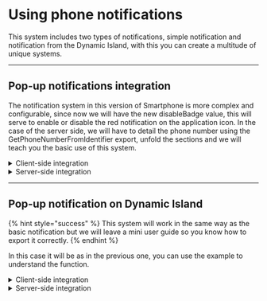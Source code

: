 # Using phone notifications

This system includes two types of notifications, simple notification and notification from the Dynamic Island, with this you can create a multitude of unique systems.

***

## **Pop-up notifications integration**

The notification system in this version of Smartphone is more complex and configurable, since now we will have the new disableBadge value, this will serve to enable or disable the red notification on the application icon. In the case of the server side, we will have to detail the phone number using the GetPhoneNumberFromIdentifier export, unfold the sections and we will teach you the basic use of this system.

<details>

<summary>Client-side integration</summary>

```lua
-- Its same as the old one
RegisterCommand('notifiOld', function(source)
    exports['qs-smartphone-pro']:SendTempNotificationOld({
        title = 'Test',
        text = 'This is a test notification.',
        app = 'settings',
        timeout = 5000,
        disableBadge = true, -- Disables the badge on the app icon.
    })
end, false)
```

</details>

<details>

<summary>Server-side integration</summary>

This integration is more advanced and we will use the phone number to send it.

```lua
-- This export sends a basic notification to a phone number.
RegisterCommand('sendNewNotification', function(source, args)
    local phone = exports['qs-smartphone-pro']:GetPhoneNumberFromIdentifier(GetPlayerIdentifier(source), false)
    local disableTempNotification = false -- Disables the temporary notification. (Pop up notification)
    exports['qs-smartphone-pro']:sendNotificationOld(phone, {
        app = 'twitter',
        msg = 'Hello world!',
        head = 'Quasar'
    }, disableTempNotification)
end, false)
```

</details>

***

## Pop-up notification on Dynamic Island <a href="#pop-up-notification-on-dynamic-island" id="pop-up-notification-on-dynamic-island"></a>

{% hint style="success" %}
This system will work in the same way as the basic notification but we will leave a mini user guide so you know how to export it correctly.
{% endhint %}

In this case it will be as in the previous one, you can use the example to understand the function.

<details>

<summary>Client-side integration</summary>

```lua
-- Example of how to use the notification function.
RegisterCommand('notifi', function(source)
    exports['qs-smartphone-pro']:SendTempNotification({
        title = 'Test',
        text = 'This is a test notification.',
        app = 'settings',
        timeout = 5000,
        disableBadge = true, -- Disables the badge on the app icon.
    })
end, false)
```

</details>

<details>

<summary>Server-side integration</summary>

This integration is more advanced and we will use the phone number to send it.

```lua
-- This export sends a new notification to a phone number.
RegisterCommand('sendNewNotification', function(source, args)
    local phone = exports['qs-smartphone-pro']:GetPhoneNumberFromIdentifier(GetPlayerIdentifier(source), false)
    local disableTempNotification = false -- Disables the temporary notification. (Pop up notification)
    exports['qs-smartphone-pro']:sendNotification(phone, {
        app = 'twitter',
        msg = 'Hello world!',
        head = 'Quasar'
    }, disableTempNotification)
end, false)
```

</details>
